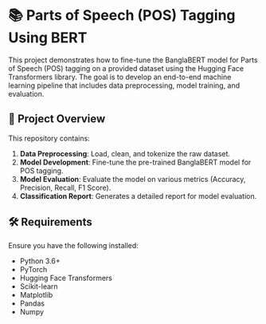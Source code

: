 # 📚 Parts of Speech (POS) Tagging Using BERT

This project demonstrates how to fine-tune the BanglaBERT model for Parts of Speech (POS) tagging on a provided dataset using the Hugging Face Transformers library. The goal is to develop an end-to-end machine learning pipeline that includes data preprocessing, model training, and evaluation.

## 🚀 Project Overview

This repository contains:
1. **Data Preprocessing**: Load, clean, and tokenize the raw dataset.
2. **Model Development**: Fine-tune the pre-trained BanglaBERT model for POS tagging.
3. **Model Evaluation**: Evaluate the model on various metrics (Accuracy, Precision, Recall, F1 Score).
4. **Classification Report**: Generates a detailed report for model evaluation.

## 🛠️ Requirements

Ensure you have the following installed:
- Python 3.6+
- PyTorch
- Hugging Face Transformers
- Scikit-learn
- Matplotlib
- Pandas
- Numpy
